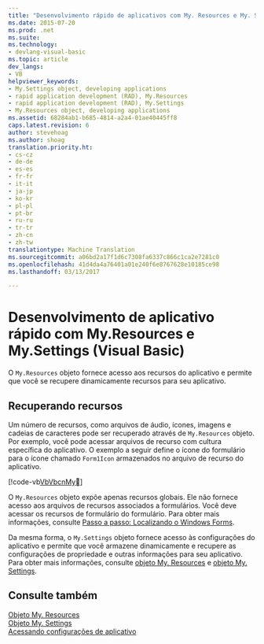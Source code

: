 ```yaml
---
title: "Desenvolvimento rápido de aplicativos com My. Resources e My. Settings (Visual Basic) | Documentos do Microsoft"
ms.date: 2015-07-20
ms.prod: .net
ms.suite: 
ms.technology:
- devlang-visual-basic
ms.topic: article
dev_langs:
- VB
helpviewer_keywords:
- My.Settings object, developing applications
- rapid application development (RAD), My.Resources
- rapid application development (RAD), My.Settings
- My.Resources object, developing applications
ms.assetid: 68284ab1-b685-4814-a2a4-01ae40445ff8
caps.latest.revision: 6
author: stevehoag
ms.author: shoag
translation.priority.ht:
- cs-cz
- de-de
- es-es
- fr-fr
- it-it
- ja-jp
- ko-kr
- pl-pl
- pt-br
- ru-ru
- tr-tr
- zh-cn
- zh-tw
translationtype: Machine Translation
ms.sourcegitcommit: a06bd2a17f1d6c7308fa6337c866c1ca2e7281c0
ms.openlocfilehash: 41d4da4a76401a01e240f6e8767628e10185ce98
ms.lasthandoff: 03/13/2017

---
```

# <a name="rapid-application-development-with-myresources-and-mysettings-visual-basic"></a>Desenvolvimento de aplicativo rápido com My.Resources e My.Settings (Visual Basic)
O `My.Resources` objeto fornece acesso aos recursos do aplicativo e permite que você se recupere dinamicamente recursos para seu aplicativo.  
  
## <a name="retrieving-resources"></a>Recuperando recursos  
 Um número de recursos, como arquivos de áudio, ícones, imagens e cadeias de caracteres pode ser recuperado através de `My.Resources` objeto. Por exemplo, você pode acessar arquivos de recurso com cultura específica do aplicativo. O exemplo a seguir define o ícone do formulário para o ícone chamado `Form1Icon` armazenados no arquivo de recurso do aplicativo.  
  
 [!code-vb[VbVbcnMy&#7;](../../../visual-basic/developing-apps/development-with-my/codesnippet/VisualBasic/rapid-application-development-with-my-resources-and-my-settings_1.vb)]  
  
 O `My.Resources` objeto expõe apenas recursos globais. Ele não fornece acesso aos arquivos de recursos associados a formulários. Você deve acessar os recursos de formulário do formulário. Para obter mais informações, consulte [Passo a passo: Localizando o Windows Forms](http://msdn.microsoft.com/en-us/9a96220d-a19b-4de0-9f48-01e5d82679e5).  
  
 Da mesma forma, o `My.Settings` objeto fornece acesso às configurações do aplicativo e permite que você armazene dinamicamente e recupere as configurações de propriedade e outras informações para seu aplicativo. Para obter mais informações, consulte [objeto My. Resources](../../../visual-basic/language-reference/objects/my-resources-object.md) e [objeto My. Settings](../../../visual-basic/language-reference/objects/my-settings-object.md).  
  
## <a name="see-also"></a>Consulte também  
 [Objeto My. Resources](../../../visual-basic/language-reference/objects/my-resources-object.md)   
 [Objeto My. Settings](../../../visual-basic/language-reference/objects/my-settings-object.md)   
 [Acessando configurações de aplicativo](../../../visual-basic/developing-apps/programming/app-settings/accessing-application-settings.md)
